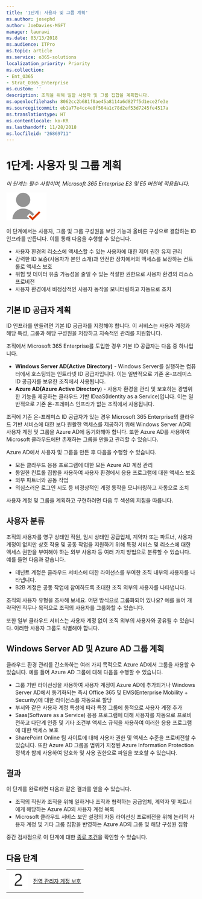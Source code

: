 ```yaml
---
title: '1단계: 사용자 및 그룹 계획'
ms.author: josephd
author: JoeDavies-MSFT
manager: laurawi
ms.date: 03/13/2018
ms.audience: ITPro
ms.topic: article
ms.service: o365-solutions
localization_priority: Priority
ms.collection:
- Ent_O365
- Strat_O365_Enterprise
ms.custom: ''
description: 조직을 위해 일할 사용자 및 그룹 집합을 계획합니다.
ms.openlocfilehash: 8062cc2b681f0ae45a8114a6d827f5d1ece2fe3e
ms.sourcegitcommit: eb1a77e4cc4e8f564a1c78d2ef53d7245fe4517a
ms.translationtype: HT
ms.contentlocale: ko-KR
ms.lasthandoff: 11/28/2018
ms.locfileid: "26869711"
---
```

# <a name="step-1-plan-for-users-and-groups"></a>1단계: 사용자 및 그룹 계획

*이 단계는 필수 사항이며, Microsoft 365 Enterprise E3 및 E5 버전에 적용됩니다.*

![](./media/deploy-foundation-infrastructure/identity_icon-small.png)

이 단계에서는 사용자, 그룹 및 그룹 구성원을 보안 기능과 올바른 구성으로 결합하는 ID 인프라를 만듭니다. 이를 통해 다음을 수행할 수 있습니다.

- 사용자 환경의 리소스에 액세스할 수 있는 사용자에 대한 제어 권한 유지 관리
- 강력한 ID 보증(사용자가 본인 소개)과 안전한 장치에서의 액세스를 보장하는 컨트롤로 액세스 보호
- 위험 및 데이터 유출 가능성을 줄일 수 있는 적절한 권한으로 사용자 환경의 리소스 프로비전 
- 사용자 환경에서 비정상적인 사용자 동작을 모니터링하고 자동으로 조치

## <a name="plan-your-primary-identity-provider"></a>기본 ID 공급자 계획

ID 인프라를 만들려면 기본 ID 공급자를 지정해야 합니다. 이 서비스는 사용자 계정과 해당 특성, 그룹과 해당 구성원을 저장하고 지속적인 관리를 지원합니다.

조직에서 Microsoft 365 Enterprise를 도입한 경우 기본 ID 공급자는 다음 중 하나입니다.

- **Windows Server AD(Active Directory)** - Windows Server를 실행하는 컴퓨터에서 호스팅되는 인트라넷 ID 공급자입니다. 이는 일반적으로 기존 온-프레미스 ID 공급자를 보유한 조직에서 사용됩니다.
- **Azure AD(Azure Active Directory**) - 사용자 환경을 관리 및 보호하는 광범위한 기능을 제공하는 클라우드 기반 IDaaS(Identity as a Service)입니다. 이는 일반적으로 기존 온-프레미스 인프라가 없는 조직에서 사용됩니다.

조직에 기존 온-프레미스 ID 공급자가 있는 경우 Microsoft 365 Enterprise의 클라우드 기반 서비스에 대한 보다 원활한 액세스를 제공하기 위해 Windows Server AD의 사용자 계정 및 그룹을 Azure AD에 동기화해야 합니다. 또한 Azure AD를 사용하여 Microsoft 클라우드에만 존재하는 그룹을 만들고 관리할 수 있습니다.

Azure AD에서 사용자 및 그룹을 만든 후 다음을 수행할 수 있습니다.

- 모든 클라우드 응용 프로그램에 대한 모든 Azure AD 계정 관리 
- 동일한 컨트롤 집합을 사용하여 사용자 환경에서 응용 프로그램에 대한 액세스 보호
- 외부 파트너와 공동 작업
- 의심스러운 로그인 시도 등 비정상적인 계정 동작을 모니터링하고 자동으로 조치

사용자 계정 및 그룹을 계획하고 구현하려면 다음 두 섹션의 지침을 따릅니다.

## <a name="categorize-your-users"></a>사용자 분류
조직의 사용자를 영구 상태인 직원, 임시 상태인 공급업체, 계약자 또는 파트너, 사용자 계정이 없지만 상호 작용 및 공동 작업을 지원하기 위해 특정 서비스 및 리소스에 대한 액세스 권한을 부여해야 하는 외부 사용자 등 여러 가지 방법으로 분류할 수 있습니다. 예를 들면 다음과 같습니다.

- 테넌트 계정은 클라우드 서비스에 대한 라이선스를 부여한 조직 내부의 사용자를 나타냅니다.
- B2B 계정은 공동 작업에 참여하도록 초대한 조직 외부의 사용자를 나타냅니다.

조직의 사용자 유형을 조사해 보세요. 어떤 방식으로 그룹화되어 있나요? 예를 들어 개략적인 직무나 목적으로 조직의 사용자를 그룹화할 수 있습니다.

또한 일부 클라우드 서비스는 사용자 계정 없이 조직 외부의 사용자와 공유될 수 있습니다. 이러한 사용자 그룹도 식별해야 합니다.

## <a name="plan-for-windows-server-ad-and-azure-ad-groups"></a>Windows Server AD 및 Azure AD 그룹 계획

클라우드 환경 관리를 간소화하는 여러 가지 목적으로 Azure AD에서 그룹을 사용할 수 있습니다. 예를 들어 Azure AD 그룹에 대해 다음을 수행할 수 있습니다.

- 그룹 기반 라이선싱을 사용하여 사용자 계정이 Azure AD에 추가되거나 Windows Server AD에서 동기화되는 즉시 Office 365 및 EMS(Enterprise Mobility + Security)에 대한 라이선스를 자동으로 할당 
- 부서와 같은 사용자 계정 특성에 따라 특정 그룹에 동적으로 사용자 계정 추가  
- Saas(Software as a Service) 응용 프로그램에 대해 사용자를 자동으로 프로비전하고 다단계 인증 및 기타 조건부 액세스 규칙을 사용하여 이러한 응용 프로그램에 대한 액세스 보호
- SharePoint Online 팀 사이트에 대해 사용자 권한 및 액세스 수준을 프로비전할 수 있습니다. 또한 Azure AD 그룹을 범위가 지정된 Azure Information Protection 정책과 함께 사용하여 암호화 및 사용 권한으로 파일을 보호할 수 있습니다. 

## <a name="results"></a>결과

이 단계를 완료하면 다음과 같은 결과를 얻을 수 있습니다.

- 조직의 직원과 조직을 위해 일하거나 조직과 협력하는 공급업체, 계약자 및 파트너에게 해당하는 Azure AD의 사용자 계정 목록
- Microsoft 클라우드 서비스 보안 설정의 자동 라이선싱 프로비전을 위해 논리적 사용자 계정 및 기타 그룹 집합을 반영하는 Azure AD의 그룹 및 해당 구성원 집합

중간 검사점으로 이 단계에 대한 [종료 조건](identity-exit-criteria.md#crit-identity-user-groups)을 확인할 수 있습니다.


## <a name="next-step"></a>다음 단계

|||
|:-------|:-----|
|![](./media/stepnumbers/Step2.png)| [전역 관리자 계정 보호](identity-designate-protect-admin-accounts.md) |


